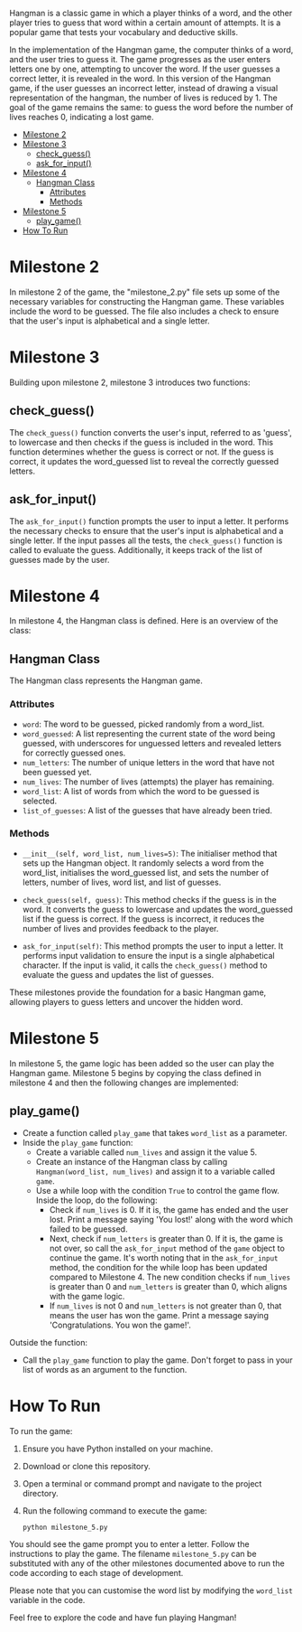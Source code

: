 Hangman is a classic game in which a player thinks of a word, and the other player tries to guess that word within a certain amount of attempts. It is a popular game that tests your vocabulary and deductive skills.

In the implementation of the Hangman game, the computer thinks of a word, and the user tries to guess it. The game progresses as the user enters letters one by one, attempting to uncover the word. If the user guesses a correct letter, it is revealed in the word. In this version of the Hangman game, if the user guesses an incorrect letter, instead of drawing a visual representation of the hangman, the number of lives is reduced by 1. The goal of the game remains the same: to guess the word before the number of lives reaches 0, indicating a lost game.

- [Milestone 2](#milestone-2)
- [Milestone 3](#milestone-3)
	- [check\_guess()](#check_guess)
	- [ask\_for\_input()](#ask_for_input)
- [Milestone 4](#milestone-4)
	- [Hangman Class](#hangman-class)
		- [Attributes](#attributes)
		- [Methods](#methods)
- [Milestone 5](#milestone-5)
	- [play\_game()](#play_game)
- [How To Run](#how-to-run)


# Milestone 2
In milestone 2 of the game, the "milestone_2.py" file sets up some of the necessary variables for constructing the Hangman game. These variables include the word to be guessed. The file also includes a check to ensure that the user's input is alphabetical and a single letter.

# Milestone 3
Building upon milestone 2, milestone 3 introduces two functions:

## check_guess()
The `check_guess()` function converts the user's input, referred to as 'guess', to lowercase and then checks if the guess is included in the word. This function determines whether the guess is correct or not. If the guess is correct, it updates the word_guessed list to reveal the correctly guessed letters.

## ask_for_input()
The `ask_for_input()` function prompts the user to input a letter. It performs the necessary checks to ensure that the user's input is alphabetical and a single letter. If the input passes all the tests, the `check_guess()` function is called to evaluate the guess. Additionally, it keeps track of the list of guesses made by the user.

# Milestone 4
In milestone 4, the Hangman class is defined. Here is an overview of the class:

## Hangman Class
The Hangman class represents the Hangman game.

### Attributes
- `word`: The word to be guessed, picked randomly from a word_list.
- `word_guessed`: A list representing the current state of the word being guessed, with underscores for unguessed letters and revealed letters for correctly guessed ones.
- `num_letters`: The number of unique letters in the word that have not been guessed yet.
- `num_lives`: The number of lives (attempts) the player has remaining.
- `word_list`: A list of words from which the word to be guessed is selected.
- `list_of_guesses`: A list of the guesses that have already been tried.

### Methods
- `__init__(self, word_list, num_lives=5)`: The initialiser method that sets up the Hangman object. It randomly selects a word from the word_list, initialises the word_guessed list, and sets the number of letters, number of lives, word list, and list of guesses.

- `check_guess(self, guess)`: This method checks if the guess is in the word. It converts the guess to lowercase and updates the word_guessed list if the guess is correct. If the guess is incorrect, it reduces the number of lives and provides feedback to the player.

- `ask_for_input(self)`: This method prompts the user to input a letter. It performs input validation to ensure the input is a single alphabetical character. If the input is valid, it calls the `check_guess()` method to evaluate the guess and updates the list of guesses.

These milestones provide the foundation for a basic Hangman game, allowing players to guess letters and uncover the hidden word.

# Milestone 5
In milestone 5, the game logic has been added so the user can play the Hangman game. Milestone 5 begins by copying the class defined in milestone 4 and then the following changes are implemented:

## play_game()
- Create a function called `play_game` that takes `word_list` as a parameter.
- Inside the `play_game` function:
  - Create a variable called `num_lives` and assign it the value 5.
  - Create an instance of the Hangman class by calling `Hangman(word_list, num_lives)` and assign it to a variable called `game`.
  - Use a while loop with the condition `True` to control the game flow. Inside the loop, do the following:
    - Check if `num_lives` is 0. If it is, the game has ended and the user lost. Print a message saying 'You lost!' along with the word which failed to be guessed.
    - Next, check if `num_letters` is greater than 0. If it is, the game is not over, so call the `ask_for_input` method of the `game` object to continue the game. It's worth noting that in the `ask_for_input` method, the condition for the while loop has been updated compared to Milestone 4. The new condition checks if `num_lives` is greater than 0 and `num_letters` is greater than 0, which aligns with the game logic.
    - If `num_lives` is not 0 and `num_letters` is not greater than 0, that means the user has won the game. Print a message saying 'Congratulations. You won the game!'.

 Outside the function:
  - Call the `play_game` function to play the game. Don't forget to pass in your list of words as an argument to the function.

# How To Run

To run the game:
1. Ensure you have Python installed on your machine.
2. Download or clone this repository.
3. Open a terminal or command prompt and navigate to the project directory.
4. Run the following command to execute the game:

   ```bash
   python milestone_5.py

You should see the game prompt you to enter a letter. Follow the instructions to play the game. The filename `milestone_5.py` can be substituted with any of the other milestones documented above to run the code according to each stage of development. 

Please note that you can customise the word list by modifying the `word_list` variable in the code.

Feel free to explore the code and have fun playing Hangman!

